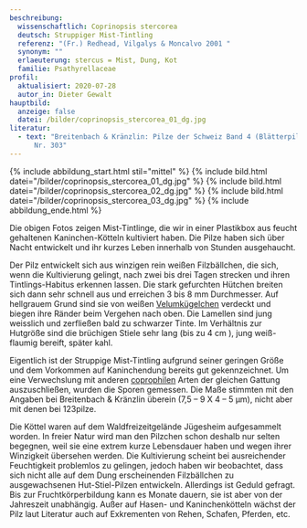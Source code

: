 ```yaml
---
beschreibung:
  wissenschaftlich: Coprinopsis stercorea
  deutsch: Struppiger Mist-Tintling
  referenz: "(Fr.) Redhead, Vilgalys & Moncalvo 2001 "
  synonym: ""
  erlaeuterung: stercus = Mist, Dung, Kot
  familie: Psathyrellaceae
profil:
  aktualisiert: 2020-07-28
  autor_in: Dieter Gewalt
hauptbild:
  anzeige: false
  datei: /bilder/coprinopsis_stercorea_01_dg.jpg
literatur:
  - text: "Breitenbach & Kränzlin: Pilze der Schweiz Band 4 (Blätterpilze 2. Teil)
      Nr. 303"
---
```

{% include abbildung_start.html stil="mittel" %}
{% include bild.html datei="/bilder/coprinopsis_stercorea_01_dg.jpg" %}
{% include bild.html datei="/bilder/coprinopsis_stercorea_02_dg.jpg" %}
{% include bild.html datei="/bilder/coprinopsis_stercorea_03_dg.jpg" %}
{% include abbildung_ende.html %}

Die obigen Fotos zeigen Mist-Tintlinge, die wir in einer Plastikbox aus feucht gehaltenen Kaninchen-Kötteln kultiviert haben. Die Pilze haben sich über Nacht entwickelt und ihr kurzes Leben innerhalb von Stunden ausgehaucht.

Der Pilz entwickelt sich aus winzigen rein weißen Filzbällchen, die sich, wenn die Kultivierung gelingt, nach zwei bis drei Tagen strecken und ihren Tintlings-Habitus erkennen lassen. Die stark gefurchten Hütchen breiten sich dann sehr schnell aus und erreichen 3 bis 8 mm Durchmesser. Auf hellgrauem Grund sind sie von weißen [Velumkügelchen](Velum "Glossar") verdeckt und biegen ihre Ränder beim Vergehen nach oben. Die Lamellen sind jung weisslich und zerfließen bald zu schwarzer Tinte. Im Verhältnis zur Hutgröße sind die brüchigen Stiele sehr lang (bis zu 4 cm ), jung weiß-flaumig bereift, später kahl.

Eigentlich ist der Struppige Mist-Tintling aufgrund seiner geringen Größe und dem Vorkommen auf Kaninchendung bereits gut gekennzeichnet. Um eine Verwechslung mit anderen [coprophilen](coprophil "Glossar") Arten der gleichen Gattung auszuschließen, wurden die Sporen gemessen. Die Maße stimmten mit den Angaben bei Breitenbach & Kränzlin überein (7,5 – 9 X 4 – 5 µm), nicht aber mit denen bei 123pilze.

Die Köttel waren auf dem Waldfreizeitgelände Jügesheim aufgesammelt worden. In freier Natur wird man den Pilzchen schon deshalb nur selten begegnen, weil sie eine extrem kurze Lebensdauer haben und wegen ihrer Winzigkeit übersehen werden. Die Kultivierung scheint bei ausreichender Feuchtigkeit problemlos zu gelingen, jedoch haben wir beobachtet, dass sich nicht alle auf dem Dung erscheinenden Filzbällchen zu ausgewachsenen Hut-Stiel-Pilzen entwickeln. Allerdings ist Geduld gefragt. Bis zur Fruchtkörperbildung kann es Monate dauern, sie ist aber von der Jahreszeit unabhängig. Außer auf Hasen- und Kaninchenkötteln wächst der Pilz laut Literatur auch auf Exkrementen von Rehen, Schafen, Pferden, etc.